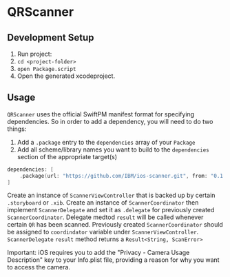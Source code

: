 # QRScanner

## Development Setup

1. Run project:
  1. `cd <project-folder>`
  2. `open Package.script`
2. Open the generated xcodeproject.

## Usage

`QRScanner` uses the official SwiftPM manifest format for specifying dependencies. So in order to add a dependency, you will need to do two things:

1. Add a `.package` entry to the `dependencies` array of your `Package`
2. Add all scheme/library names you want to build to the `dependencies` section of the appropriate target(s)

```swift
dependencies: [
    .package(url: "https://github.com/IBM/ios-scanner.git", from: "0.1.0"),
]

```

Create an instance of `ScannerViewController` that is backed up by certain `.storyboard` or  `.xib`. 
Create an instance of `ScannerCoordinator` then implement `ScannerDelegate` and set it as `.delegate` for previously created   `ScannerCoordinator`.  Delegate medtod `result` will be called whenever certain `QR` has been scanned. 
Previously created `ScannerCoordinator` should be assigned to `coordindator`  variable under  `ScannerViewController`.
`ScannerDelegate` `result` method returns a `Result<String, ScanError>`

Important: iOS requires you to add the "Privacy - Camera Usage Description" key to your Info.plist file, providing a reason for why you want to access the camera.

